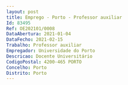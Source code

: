 ```yaml
--- 
layout: post
title: Emprego - Porto - Professor auxiliar
Id: 83495
Ref: OE202101/0008
DataAbertura: 2021-01-04
DataFecho: 2021-02-15
Trabalho: Professor auxiliar
Empregador: Universidade do Porto
Descricao: Docente Universitário
CodigoPostal: 4200-465 PORTO
Concelho: Porto
Distrito: Porto
--- 
```

